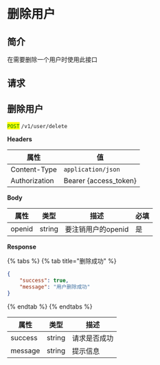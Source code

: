 # 删除用户

## 简介

在需要删除一个用户时使用此接口

## &#x20;请求

## 删除用户

<mark style="color:green;">`POST`</mark> `/v1/user/delete`

**Headers**

| 属性            | 值                      |
| ------------- | ---------------------- |
| Content-Type  | `application/json`     |
| Authorization | Bearer {access\_token} |

**Body**

| 属性     | 类型     | 描述           | 必填 |
| ------ | ------ | ------------ | -- |
| openid | string | 要注销用户的openid | 是  |

**Response**

{% tabs %}
{% tab title="删除成功" %}
```json
{
	"success": true,
	"message": "用户删除成功"
}
```
{% endtab %}
{% endtabs %}

| 属性      | 类型     | 描述     |
| ------- | ------ | ------ |
| success | string | 请求是否成功 |
| message | string | 提示信息   |
